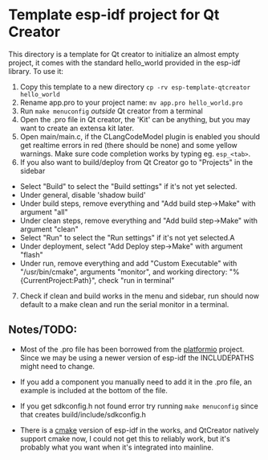 # Template esp-idf project for Qt Creator

This directory is a template for Qt creator to initialize an almost empty project, it 
comes with the standard hello_world provided in the esp-idf library. To use it:

1. Copy this template to a new directory `cp -rv esp-template-qtcreator hello_world`
2. Rename app.pro to your project name: `mv app.pro hello_world.pro`
3. Run `make menuconfig` _outside_ Qt creator from a terminal
4. Open the .pro file in Qt creator, the 'Kit' can be anything, but you may want to
   create an extensa kit later.
5. Open main/main.c, if the CLangCodeModel plugin is enabled you should get realtime 
   errors in red (there should be none) and some yellow warnings. Make sure code
   completion works by typing eg. `esp_<tab>`.
6. If you also want to build/deploy from Qt Creator go to "Projects" in the sidebar
  - Select "Build" to select the "Build settings" if it's not yet selected.
  - Under general, disable 'shadow build'
  - Under build steps, remove everything and "Add build step->Make" with argument "all"
  - Under clean steps, remove everything and "Add build step->Make" with argument "clean"
  - Select "Run" to select the "Run settings" if it's not yet selected.A
  - Under deployment, select "Add Deploy step->Make" with argument "flash"
  - Under run, remove everything and add "Custom Executable" with "/usr/bin/cmake", 
    arguments "monitor", and working directory: "%{CurrentProject:Path}", check "run 
    in terminal"
7. Check if clean and build works in the menu and sidebar, run should now default to
   a make clean and run the serial monitor in a terminal.

## Notes/TODO:

- Most of the .pro file has been borrowed from the
  [platformio](http://www.platformio.org) project. Since we may be using
  a newer version of esp-idf the INCLUDEPATHS might need to change.

- If you add a component you manually need to add it in the .pro file,
  an example is included at the bottom of the file. 

- If you get sdkconfig.h not found error try running `make menuconfig`
  since that creates build/include/sdkconfig.h

- There is a
  [cmake](https://docs.espressif.com/projects/esp-idf/en/feature-cmake/api-guides/build-system.html)
  version of esp-idf in the works, and QtCreator natively support cmake
  now, I could not get this to reliably work, but it's probably what you
  want when it's integrated into mainline.
